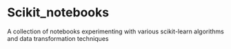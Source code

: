 # Scikit_notebooks
A collection of notebooks experimenting with various scikit-learn algorithms and data transformation techniques
